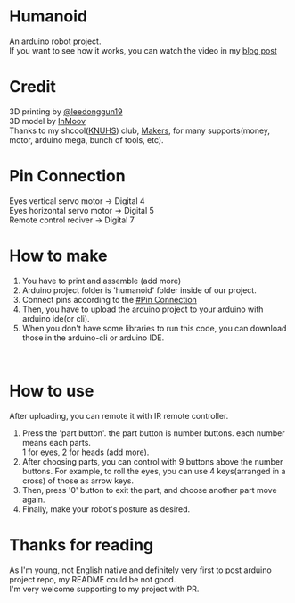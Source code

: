 # Humanoid

An arduino robot project.<br>
If you want to see how it works, you can watch the video in my [blog post](https://blog.naver.com/hooss_only/223457547151)<br>

# Credit

3D printing by [@leedonggun19](https://www.instagram.com/leedonggun19/)<br>
3D model by [InMoov](https://inmoov.fr/)<br>
Thanks to my shcool([KNUHS](https://knu.dge.hs.kr/knuh/main.do)) club, [Makers](https://www.instagram.com/makers_knuhs/), for many supports(money, motor, arduino mega, bunch of tools, etc).

# Pin Connection

Eyes vertical servo motor -> Digital 4<br>
Eyes horizontal servo motor -> Digital 5<br>
Remote control reciver -> Digital 7<br>

# How to make

1. You have to print and assemble (add more)<br>
2. Arduino project folder is 'humanoid' folder inside of our project.<br>
3. Connect pins according to the [#Pin Connection](#pin-connection)<br>
4. Then, you have to upload the arduino project to your arduino with arduino ide(or cli).<br>
5. When you don't have some libraries to run this code, you can download those in the arduino-cli or arduino IDE.<br>
<br>

# How to use

After uploading, you can remote it with IR remote controller.<br>
1. Press the 'part button'. the part button is number buttons. each number means each parts.<br>
1 for eyes, 2 for heads (add more).
2. After choosing parts, you can control with 9 buttons above the number buttons. For example, to roll the eyes, you can use 4 keys(arranged in a cross) of those as arrow keys.
3. Then, press '0' button to exit the part, and choose another part move again.
4. Finally, make your robot's posture as desired.

# Thanks for reading

As I'm young, not English native and definitely very first to post arduino project repo, my README could be not good.<br>
I'm very welcome supporting to my project with PR.<br>


